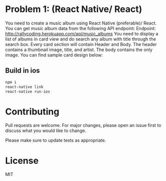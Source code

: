 # Problem 1: (React Native/ React)

You need to create a music album using React Native (preferable)/ React. You can get music
album data from the following API endpoint:
Endpoint: http://rallycoding.herokuapp.com/api/music_albums
You need to display a list of albums in card view and do search any album with title through the
search box. Every card section will contain Header and Body. The header contains a thumbnail
image, title, and artist. The body contains the only image. You can find sample card design below:



## Build in ios


```bash
npm i
react-native link
react-native run-ios 
```

# Contributing
Pull requests are welcome. For major changes, please open an issue first to discuss what you would like to change.

Please make sure to update tests as appropriate.

# License
MIT
